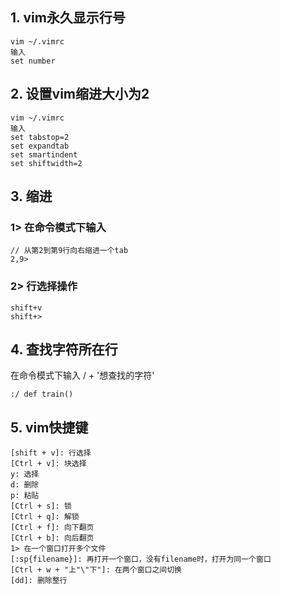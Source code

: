## 1. vim永久显示行号
    vim ~/.vimrc
    输入
    set number
## 2. 设置vim缩进大小为2
    vim ~/.vimrc
    输入
    set tabstop=2
    set expandtab    
    set smartindent
    set shiftwidth=2
## 3. 缩进
### 1> 在命令模式下输入
    // 从第2到第9行向右缩进一个tab
    2,9>
### 2> 行选择操作
    shift+v
    shift+>

## 4. 查找字符所在行
在命令模式下输入 / + '想查找的字符'

    :/ def train()
    
## 5. vim快捷键
    [shift + v]: 行选择
    [Ctrl + v]: 块选择
    y: 选择
    d: 删除
    p: 粘贴
    [Ctrl + s]: 锁
    [Ctrl + q]: 解锁
    [Ctrl + f]: 向下翻页
    [Ctrl + b]: 向后翻页
    1> 在一个窗口打开多个文件
    [:sp{filename}]: 再打开一个窗口，没有filename时，打开为同一个窗口
    [Ctrl + w + "上"\"下"]: 在两个窗口之间切换
    [dd]: 删除整行
